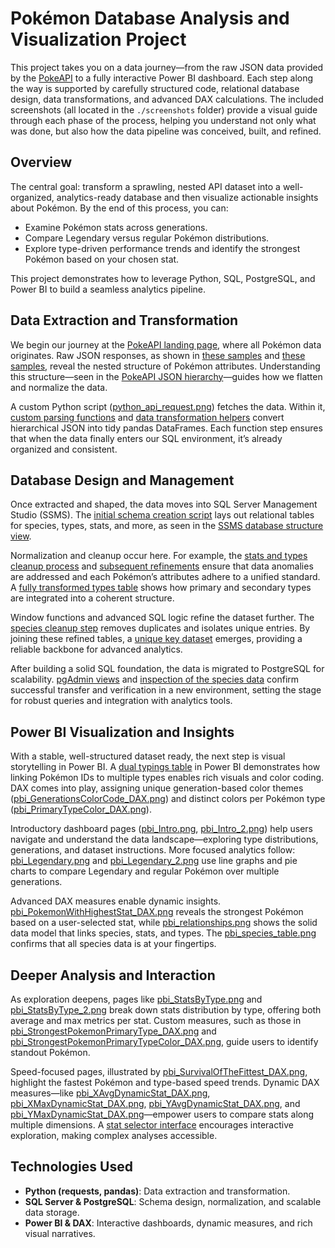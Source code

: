 # Pokémon Database Analysis and Visualization Project

This project takes you on a data journey—from the raw JSON data provided by the [PokeAPI](https://pokeapi.co/) to a fully interactive Power BI dashboard. Each step along the way is supported by carefully structured code, relational database design, data transformations, and advanced DAX calculations. The included screenshots (all located in the `./screenshots` folder) provide a visual guide through each phase of the process, helping you understand not only what was done, but also how the data pipeline was conceived, built, and refined.

## Overview

The central goal: transform a sprawling, nested API dataset into a well-organized, analytics-ready database and then visualize actionable insights about Pokémon. By the end of this process, you can:

- Examine Pokémon stats across generations.
- Compare Legendary versus regular Pokémon distributions.
- Explore type-driven performance trends and identify the strongest Pokémon based on your chosen stat.

This project demonstrates how to leverage Python, SQL, PostgreSQL, and Power BI to build a seamless analytics pipeline.

## Data Extraction and Transformation

We begin our journey at the [PokeAPI landing page](./screenshots/pokeapi_landing.png), where all Pokémon data originates. Raw JSON responses, as shown in [these samples](./screenshots/pokeapi_sample_1.png) and [these samples](./screenshots/pokeapi_sample_2.png), reveal the nested structure of Pokémon attributes. Understanding this structure—seen in the [PokeAPI JSON hierarchy](./screenshots/pokeapi_json_structure.png)—guides how we flatten and normalize the data.

A custom Python script ([python_api_request.png](./screenshots/python_api_request.png)) fetches the data. Within it, [custom parsing functions](./screenshots/python_custom_function.png) and [data transformation helpers](./screenshots/python_custom_function_2.png) convert hierarchical JSON into tidy pandas DataFrames. Each function step ensures that when the data finally enters our SQL environment, it’s already organized and consistent.

## Database Design and Management

Once extracted and shaped, the data moves into SQL Server Management Studio (SSMS). The [initial schema creation script](./screenshots/sql_CreateTable.png) lays out relational tables for species, types, stats, and more, as seen in the [SSMS database structure view](./screenshots/sql_ssms_structure.png).

Normalization and cleanup occur here. For example, the [stats and types cleanup process](./screenshots/sql_stats_types_table.png) and [subsequent refinements](./screenshots/sql_types_cleanup.png) ensure that data anomalies are addressed and each Pokémon’s attributes adhere to a unified standard. A [fully transformed types table](./screenshots/sql_types_transformed.png) shows how primary and secondary types are integrated into a coherent structure.

Window functions and advanced SQL logic refine the dataset further. The [species cleanup step](./screenshots/sql_species_cleanup.png) removes duplicates and isolates unique entries. By joining these refined tables, a [unique key dataset](./screenshots/sql_unique_key.png) emerges, providing a reliable backbone for advanced analytics.

After building a solid SQL foundation, the data is migrated to PostgreSQL for scalability. [pgAdmin views](./screenshots/sql_pg_admin.png) and [inspection of the species data](./screenshots/sql_pgadmin_species.png) confirm successful transfer and verification in a new environment, setting the stage for robust queries and integration with analytics tools.

## Power BI Visualization and Insights

With a stable, well-structured dataset ready, the next step is visual storytelling in Power BI. A [dual typings table](./screenshots/pbi_dual_typings_table.png) in Power BI demonstrates how linking Pokémon IDs to multiple types enables rich visuals and color coding. DAX comes into play, assigning unique generation-based color themes ([pbi_GenerationsColorCode_DAX.png](./screenshots/pbi_GenerationsColorCode_DAX.png)) and distinct colors per Pokémon type ([pbi_PrimaryTypeColor_DAX.png](./screenshots/pbi_PrimaryTypeColor_DAX.png)).

Introductory dashboard pages ([pbi_Intro.png](./screenshots/pbi_Intro.png), [pbi_Intro_2.png](./screenshots/pbi_Intro_2.png)) help users navigate and understand the data landscape—exploring type distributions, generations, and dataset instructions. More focused analytics follow: [pbi_Legendary.png](./screenshots/pbi_Legendary.png) and [pbi_Legendary_2.png](./screenshots/pbi_Legendary_2.png) use line graphs and pie charts to compare Legendary and regular Pokémon over multiple generations.

Advanced DAX measures enable dynamic insights. [pbi_PokemonWithHighestStat_DAX.png](./screenshots/pbi_PokemonWithHighestStat_DAX.png) reveals the strongest Pokémon based on a user-selected stat, while [pbi_relationships.png](./screenshots/pbi_relationships.png) shows the solid data model that links species, stats, and types. The [pbi_species_table.png](./screenshots/pbi_species_table.png) confirms that all species data is at your fingertips.

## Deeper Analysis and Interaction

As exploration deepens, pages like [pbi_StatsByType.png](./screenshots/pbi_StatsByType.png) and [pbi_StatsByType_2.png](./screenshots/pbi_StatsByType_2.png) break down stats distribution by type, offering both average and max metrics per stat. Custom measures, such as those in [pbi_StrongestPokemonPrimaryType_DAX.png](./screenshots/pbi_StrongestPokemonPrimaryType_DAX.png) and [pbi_StrongestPokemonPrimaryTypeColor_DAX.png](./screenshots/pbi_StrongestPokemonPrimaryTypeColor_DAX.png), guide users to identify standout Pokémon.

Speed-focused pages, illustrated by [pbi_SurvivalOfTheFittest_DAX.png](./screenshots/pbi_SurvivalOfTheFittest_DAX.png), highlight the fastest Pokémon and type-based speed trends. Dynamic DAX measures—like [pbi_XAvgDynamicStat_DAX.png](./screenshots/pbi_XAvgDynamicStat_DAX.png), [pbi_XMaxDynamicStat_DAX.png](./screenshots/pbi_XMaxDynamicStat_DAX.png), [pbi_YAvgDynamicStat_DAX.png](./screenshots/pbi_YAvgDynamicStat_DAX.png), and [pbi_YMaxDynamicStat_DAX.png](./screenshots/pbi_YMaxDynamicStat_DAX.png)—empower users to compare stats along multiple dimensions. A [stat selector interface](./screenshots/pbi_XStatSelector_DAX.png) encourages interactive exploration, making complex analyses accessible.

## Technologies Used

- **Python (requests, pandas)**: Data extraction and transformation.
- **SQL Server & PostgreSQL**: Schema design, normalization, and scalable data storage.
- **Power BI & DAX**: Interactive dashboards, dynamic measures, and rich visual narratives.

